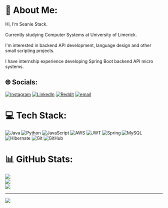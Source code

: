 # 💫 About Me:
Hi, I’m Seanie Stack.<br><br>Currently studying Computer Systems at University of Limerick. <br><br>I'm interested in backend API development, language design and other small scripting projects.<br><br>I have internship experience developing Spring Boot backend API micro systems.


## 🌐 Socials:
[![Instagram](https://img.shields.io/badge/Instagram-%23E4405F.svg?logo=Instagram&logoColor=white)](https://instagram.com/seaniestack) [![LinkedIn](https://img.shields.io/badge/LinkedIn-%230077B5.svg?logo=linkedin&logoColor=white)](https://linkedin.com/in/seanie-stack-756b1a210) [![Reddit](https://img.shields.io/badge/Reddit-%23FF4500.svg?logo=Reddit&logoColor=white)](https://reddit.com/user/seanie987) [![email](https://img.shields.io/badge/Email-D14836?logo=gmail&logoColor=white)](mailto:seaniestack345@gmail.com) 

# 💻 Tech Stack:
![Java](https://img.shields.io/badge/java-%23ED8B00.svg?style=for-the-badge&logo=openjdk&logoColor=white) ![Python](https://img.shields.io/badge/python-3670A0?style=for-the-badge&logo=python&logoColor=ffdd54) ![JavaScript](https://img.shields.io/badge/javascript-%23323330.svg?style=for-the-badge&logo=javascript&logoColor=%23F7DF1E) ![AWS](https://img.shields.io/badge/AWS-%23FF9900.svg?style=for-the-badge&logo=amazon-aws&logoColor=white) ![JWT](https://img.shields.io/badge/JWT-black?style=for-the-badge&logo=JSON%20web%20tokens) ![Spring](https://img.shields.io/badge/spring-%236DB33F.svg?style=for-the-badge&logo=spring&logoColor=white) ![MySQL](https://img.shields.io/badge/mysql-4479A1.svg?style=for-the-badge&logo=mysql&logoColor=white) ![Hibernate](https://img.shields.io/badge/Hibernate-59666C?style=for-the-badge&logo=Hibernate&logoColor=white) ![Git](https://img.shields.io/badge/git-%23F05033.svg?style=for-the-badge&logo=git&logoColor=white) ![GitHub](https://img.shields.io/badge/github-%23121011.svg?style=for-the-badge&logo=github&logoColor=white)
# 📊 GitHub Stats:
![](https://github-readme-stats.vercel.app/api?username=seanieStack&theme=onedark&hide_border=false&include_all_commits=true&count_private=true)<br/>
![](https://nirzak-streak-stats.vercel.app/?user=seanieStack&theme=onedark&hide_border=false)<br/>
![](https://github-readme-stats.vercel.app/api/top-langs/?username=seanieStack&theme=onedark&hide_border=false&include_all_commits=true&count_private=true&layout=compact)

---
[![](https://visitcount.itsvg.in/api?id=seanieStack&icon=2&color=12)](https://visitcount.itsvg.in)

<!-- Proudly created with GPRM ( https://gprm.itsvg.in ) -->
